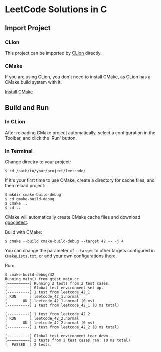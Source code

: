 # LeetCode Solutions in C

## Import Project

### CLion

This project can be imported by [CLion](https://www.jetbrains.com/clion/) directly.

### CMake

If you are using CLion, you don't need to install CMake, as CLion has a CMake build system with it.

[Install CMake](https://cmake.org/download/)

## Build and Run

### In CLion

After reloading CMake project automatically, select a configuration in the Toolbar, and click the 'Run' button.

### In Terminal

Change directry to your project:

```shell
$ cd /path/to/your/project/leetcode/
```

If it's your first time to use CMake, create a directory for cache files, and then reload project:

```shell
$ mkdir cmake-build-debug
$ cd cmake-build-debug
$ cmake ..
$ cd ..
```

CMake will automatically create CMake cache files and download [googletest](https://github.com/google/googletest).

Build with CMake:

```shell
$ cmake --build cmake-build-debug --target 42 -- -j 4
```

You can change the parameter of `--target` to other targets configured in `CMakeLists.txt`, or add your own configurations there.

Run:

```shell
$ cmake-build-debug/42
Running main() from gtest_main.cc
[==========] Running 2 tests from 2 test cases.
[----------] Global test environment set-up.
[----------] 1 test from leetcode_42_1
[ RUN      ] leetcode_42_1.normal
[       OK ] leetcode_42_1.normal (0 ms)
[----------] 1 test from leetcode_42_1 (0 ms total)

[----------] 1 test from leetcode_42_2
[ RUN      ] leetcode_42_2.normal
[       OK ] leetcode_42_2.normal (0 ms)
[----------] 1 test from leetcode_42_2 (0 ms total)

[----------] Global test environment tear-down
[==========] 2 tests from 2 test cases ran. (0 ms total)
[  PASSED  ] 2 tests.
```
